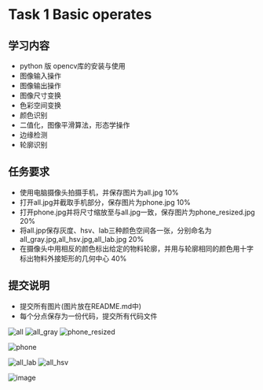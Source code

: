 # Task 1 Basic operates
## 学习内容
 - python 版 opencv库的安装与使用
 - 图像输入操作
 - 图像输出操作
 - 图像尺寸变换
 - 色彩空间变换
 - 颜色识别
 - 二值化，图像平滑算法，形态学操作
 - 边缘检测
 - 轮廓识别
## 任务要求
 - 使用电脑摄像头拍摄手机，并保存图片为all.jpg 10%
 - 打开all.jpg并截取手机部分，保存图片为phone.jpg 10%
 - 打开phone.jpg并将尺寸缩放至与all.jpg一致，保存图片为phone_resized.jpg 20%
 - 将all.jpp保存灰度、hsv、lab三种颜色空间各一张，分别命名为all_gray.jpg,all_hsv.jpg,all_lab.jpg 20%
 - 在摄像头中用相反的颜色标出给定的物料轮廓，并用与轮廓相同的颜色用十字标出物料外接矩形的几何中心 40%
## 提交说明
 - 提交所有图片(图片放在README.md中)
 - 每个分点保存为一份代码，提交所有代码文件


![all](https://github.com/user-attachments/assets/d1e3c8b8-5c51-4f72-a78f-873a35ec10d5)
![all_gray](https://github.com/user-attachments/assets/d21858c7-6edb-422d-a0d2-282d08980f12)
![phone_resized](https://github.com/user-attachments/assets/49f10b1e-bb70-41c1-92ca-bb5f33521e89)


![phone](https://github.com/user-attachments/assets/85bde12e-a024-4f0a-8fe7-77c3324907fb)


![all_lab](https://github.com/user-attachments/assets/cc814f0c-1148-46ee-afe5-3296be898050)
![all_hsv](https://github.com/user-attachments/assets/84ef80bd-8757-4104-a024-098ec848d05e)

![image](https://github.com/user-attachments/assets/4ddd1189-2f05-44b6-9c50-eb42764604ca)

